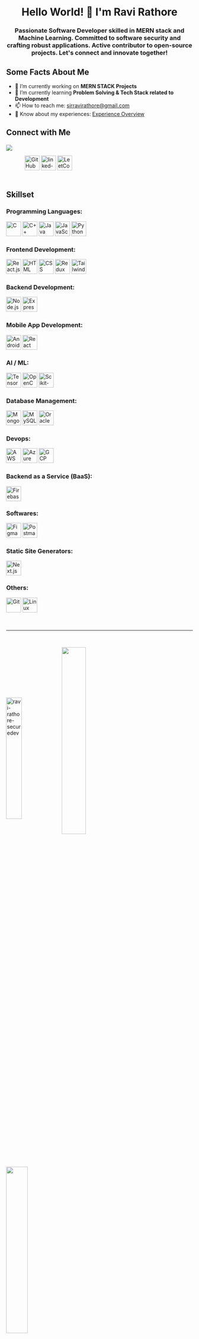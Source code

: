 <h1 align="center">Hello World! 👋 I'm Ravi Rathore</h1>

<h3 align="center">Passionate Software Developer skilled in MERN stack and Machine Learning. Committed to software security and crafting robust applications. Active contributor to open-source projects. Let's connect and innovate together!</h5>

<h2 align="left">Some Facts About Me</h2>

- 🔭 I’m currently working on **MERN STACK Projects**
- 🌱 I’m currently learning **Problem Solving & Tech Stack related to Development**
- 📫 How to reach me: [sirravirathore@gmail.com](mailto:sirravirathore@gmail.com)
- 📄 Know about my experiences: [Experience Overview](https://www.canva.com/design/DAGBoIuvTCA/OwxoWETtnzSFIhYBKhQI7A/view?utm_content=DAGBoIuvTCA&utm_campaign=designshare&utm_medium=link&utm_source=editor)




<h2 align="left">Connect with Me
<p align="left" > 
<img align="left" src="https://komarev.com/ghpvc/?username=ravi-rathore-securedev&label=Profile%20views&color=0e75b6&style=flat" />
</p></h2>


<p align='left' style="margin:50">
  <a href="https://github.com/ravi-rathore-securedev"><img src="https://raw.githubusercontent.com/ryantusi/Github_Profile_README_Generator/main/src/images/icons/Social/github.svg" width="40" height='40' title="GitHub"/></a> 
<a href="www.linkedin.com/in/ravi-rathore-securedev"><img src="https://raw.githubusercontent.com/ryantusi/Github_Profile_README_Generator/main/src/images/icons/Social/linked-in-alt.svg" width="40" height='40' title="linked-in-alt"/></a> 
  <a href="https://www.leetcode.com/sirravirathore"><img src="https://raw.githubusercontent.com/ryantusi/Github_Profile_README_Generator/main/src/images/icons/Social/leet-code.svg" width="40" height='40' title="LeetCode"/></a>
</p>

<h2 align="left">Skillset</h2>

<h3 align="left">Programming Languages:</h3>

<p align='left'>
  <img src="https://raw.githubusercontent.com/ryantusi/Github_Profile_README_Generator/main/src/images/icons/ProgrammingLanguages/c.svg" width='40' height='40' title='C'/>
   <img src="https://raw.githubusercontent.com/ryantusi/Github_Profile_README_Generator/main/src/images/icons/ProgrammingLanguages/cpp.svg" width='40' height='40' title='C++'/>
   <img src="https://raw.githubusercontent.com/ryantusi/Github_Profile_README_Generator/main/src/images/icons/ProgrammingLanguages/java.svg" width='40' height='40' title='Java'/>
   <img src="https://raw.githubusercontent.com/ryantusi/Github_Profile_README_Generator/main/src/images/icons/ProgrammingLanguages/javascript.svg" width='40' height='40' title='JavaScript'/>
   <img src="https://raw.githubusercontent.com/ryantusi/Github_Profile_README_Generator/main/src/images/icons/ProgrammingLanguages/python.svg" width='40' height='40' title='Python'/>
</p>

<h3 align="left">Frontend Development:</h3>

<p align='left'>
  <img src="https://raw.githubusercontent.com/ryantusi/Github_Profile_README_Generator/main/src/images/icons/FrontendDevelopment/reactjs.svg" width='40' height='40' title='React.js'/>
   <img src="https://raw.githubusercontent.com/ryantusi/Github_Profile_README_Generator/main/src/images/icons/FrontendDevelopment/html.svg" width='40' height='40' title='HTML'/>
   <img src="https://raw.githubusercontent.com/ryantusi/Github_Profile_README_Generator/main/src/images/icons/FrontendDevelopment/css.svg" width='40' height='40' title='CSS'/>
   <img src="https://raw.githubusercontent.com/ryantusi/Github_Profile_README_Generator/main/src/images/icons/FrontendDevelopment/redux.svg" width='40' height='40' title='Redux'/>
   <img src="https://raw.githubusercontent.com/ryantusi/Github_Profile_README_Generator/main/src/images/icons/FrontendDevelopment/tailwind.svg" width='40' height='40' title='Tailwind CSS'/>
</p>

<h3 align="left">Backend Development:</h3>

<p align='left'>
  <img src="https://raw.githubusercontent.com/ryantusi/Github_Profile_README_Generator/main/src/images/icons/BackendDevelopment/nodejs.svg" width='40' height='40' title='Node.js'/>
   <img src="https://raw.githubusercontent.com/ryantusi/Github_Profile_README_Generator/main/src/images/icons/BackendDevelopment/express.svg" width='40' height='40' title='Express.js'/>
</p>

<h3 align="left">Mobile App Development:</h3>

<p align='left'>
  <img src="https://raw.githubusercontent.com/ryantusi/Github_Profile_README_Generator/main/src/images/icons/MobileAppDevelopment/android.svg" width='40' height='40' title='Android'/>
  <img src="https://raw.githubusercontent.com/ryantusi/Github_Profile_README_Generator/main/src/images/icons/MobileAppDevelopment/reactnative.svg" width='40' height='40' title='React Native'/>
</p>

<h3 align="left">AI / ML:</h3>

<p align='left'>
  <img src="https://raw.githubusercontent.com/ryantusi/Github_Profile_README_Generator/main/src/images/icons/AIML/tensorflow.svg" width='40' height='40' title='TensorFlow'/>
  <img src="https://raw.githubusercontent.com/ryantusi/Github_Profile_README_Generator/main/src/images/icons/AIML/opencv.svg" width='40' height='40' title='OpenCV'/>
  <img src="https://raw.githubusercontent.com/ryantusi/Github_Profile_README_Generator/main/src/images/icons/AIML/scikit.svg" width='40' height='40' title='Scikit-learn'/>
</p>

<h3 align="left">Database Management:</h3>

<p align='left'>
  <img src="https://raw.githubusercontent.com/ryantusi/Github_Profile_README_Generator/main/src/images/icons/Database/mongodb.svg" width='40' height='40' title='MongoDB'/>
  <img src="https://raw.githubusercontent.com/ryantusi/Github_Profile_README_Generator/main/src/images/icons/Database/mysql.svg" width='40' height='40' title='MySQL'/>
  <img src="https://raw.githubusercontent.com/ryantusi/Github_Profile_README_Generator/main/src/images/icons/Database/oracle.svg" width='40' height='40' title='Oracle'/>
</p>

<h3 align="left">Devops:</h3>

<p align='left'>
  <img src="https://raw.githubusercontent.com/ryantusi/Github_Profile_README_Generator/main/src/images/icons/Devops/aws.svg" width='40' height='40' title='AWS'/>
  <img src="https://raw.githubusercontent.com/ryantusi/Github_Profile_README_Generator/main/src/images/icons/Devops/azure.svg" width='40' height='40' title='Azure'/>
  <img src="https://raw.githubusercontent.com/ryantusi/Github_Profile_README_Generator/main/src/images/icons/Devops/gcp.svg" width='40' height='40' title='GCP'/>
</p>

<h3 align="left">Backend as a Service (BaaS):</h3>

<p align='left'>
  <img src="https://raw.githubusercontent.com/ryantusi/Github_Profile_README_Generator/main/src/images/icons/BaaS/firebase.svg" width='40' height='40' title='Firebase'/>
</p>

<h3 align="left">Softwares:</h3>

<p align='left'>
  <img src="https://raw.githubusercontent.com/ryantusi/Github_Profile_README_Generator/main/src/images/icons/Software/figma.svg" width='40' height='40' title='Figma'/>
  <img src="https://raw.githubusercontent.com/ryantusi/Github_Profile_README_Generator/main/src/images/icons/Software/postman.svg" width='40' height='40' title='Postman'/>
</p>

<h3 align="left">Static Site Generators:</h3>

<p align='left'>
  <img src="https://raw.githubusercontent.com/ryantusi/Github_Profile_README_Generator/main/src/images/icons/StaticSiteGenerators/nextjs.svg" width='40' height='40' title='Next.js'/>
</p>

<h3 align="left">Others:</h3>

<p align='left'>
  <img src="https://raw.githubusercontent.com/ryantusi/Github_Profile_README_Generator/main/src/images/icons/Other/git.svg" width='40' height='40' title='Git'/>
  <img src="https://raw.githubusercontent.com/ryantusi/Github_Profile_README_Generator/main/src/images/icons/Other/linux.svg" width='40' height='40' title='Linux'/>
</p>

<br><hr><br>
<div >
<img align="center" src="https://github-readme-stats.vercel.app/api/top-langs?username=ravi-rathore-securedev&show_icons=true&locale=en&layout=compact" width="29%" alt="ravi-rathore-securedev" />
<img width="36%" align="center" align="left" src="https://github-readme-stats.vercel.app/api?username=ravi-rathore-securedev&show_icons=true&locale=en" />
<img width="34%" align="center" align="left" src="https://github-readme-streak-stats.herokuapp.com/?user=ravi-rathore-securedev&" />

</div>

